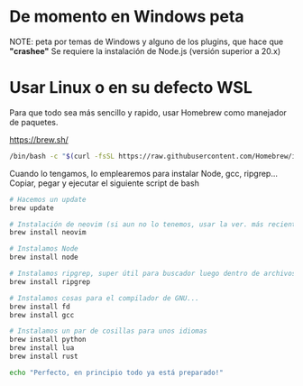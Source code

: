 # De momento en Windows peta
NOTE: peta por temas de Windows y alguno de los plugins, que hace que __"crashee"__
Se requiere la instalación de Node.js (versión superior a 20.x)

# Usar Linux o en su defecto WSL
Para que todo sea más sencillo y rapido, usar Homebrew como manejador de paquetes.

https://brew.sh/

```bash
/bin/bash -c "$(curl -fsSL https://raw.githubusercontent.com/Homebrew/install/HEAD/install.sh)"
```

Cuando lo tengamos, lo emplearemos para instalar Node, gcc, ripgrep...
Copiar, pegar y ejecutar el siguiente script de bash

```bash
# Hacemos un update
brew update

# Instalación de neovim (si aun no lo tenemos, usar la ver. más reciente)
brew install neovim

# Instalamos Node
brew install node

# Instalamos ripgrep, super útil para buscador luego dentro de archivos
brew install ripgrep

# Instalamos cosas para el compilador de GNU...
brew install fd
brew install gcc

# Instalamos un par de cosillas para unos idiomas
brew install python
brew install lua
brew install rust

echo "Perfecto, en principio todo ya está preparado!"
```

